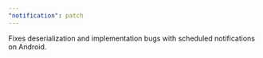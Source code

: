 ```yaml
---
"notification": patch
---
```


Fixes deserialization and implementation bugs with scheduled notifications on Android.
